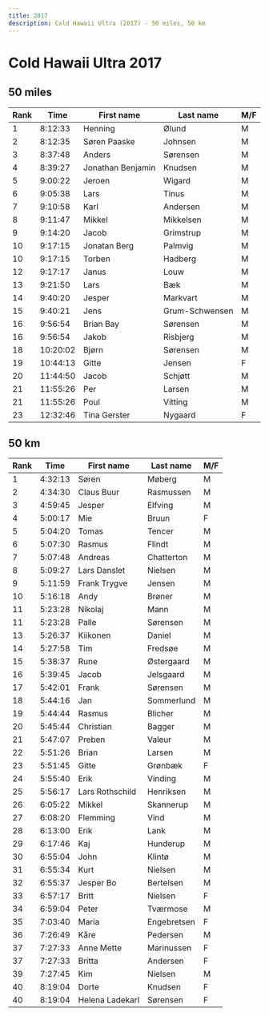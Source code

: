 ```yaml
---
title: 2017
description: Cold Hawaii Ultra (2017) - 50 miles, 50 km
---
```


# Cold Hawaii Ultra 2017

## 50 miles
| Rank | Time     | First name        | Last name      | M/F |
|------|----------|-------------------|----------------|-----|
| 1    | 8:12:33  | Henning           | Ølund          | M   |
| 2    | 8:12:35  | Søren Paaske      | Johnsen        | M   |
| 3    | 8:37:48  | Anders            | Sørensen       | M   |
| 4    | 8:39:27  | Jonathan Benjamin | Knudsen        | M   |
| 5    | 9:00:22  | Jeroen            | Wigard         | M   |
| 6    | 9:05:38  | Lars              | Tinus          | M   |
| 7    | 9:10:58  | Karl              | Andersen       | M   |
| 8    | 9:11:47  | Mikkel            | Mikkelsen      | M   |
| 9    | 9:14:20  | Jacob             | Grimstrup      | M   |
| 10   | 9:17:15  | Jonatan Berg      | Palmvig        | M   |
| 10   | 9:17:15  | Torben            | Hadberg        | M   |
| 12   | 9:17:17  | Janus             | Louw           | M   |
| 13   | 9:21:50  | Lars              | Bæk            | M   |
| 14   | 9:40:20  | Jesper            | Markvart       | M   |
| 15   | 9:40:21  | Jens              | Grum-Schwensen | M   |
| 16   | 9:56:54  | Brian Bay         | Sørensen       | M   |
| 16   | 9:56:54  | Jakob             | Risbjerg       | M   |
| 18   | 10:20:02 | Bjørn             | Sørensen       | M   |
| 19   | 10:44:13 | Gitte             | Jensen         | F   |
| 20   | 11:44:50 | Jacob             | Schjøtt        | M   |
| 21   | 11:55:26 | Per               | Larsen         | M   |
| 21   | 11:55:26 | Poul              | Vitting        | M   |
| 23   | 12:32:46 | Tina Gerster      | Nygaard        | F   |

## 50 km
| Rank | Time    | First name      | Last name   | M/F |
|------|---------|-----------------|-------------|-----|
| 1    | 4:32:13 | Søren           | Møberg      | M   |
| 2    | 4:34:30 | Claus Buur      | Rasmussen   | M   |
| 3    | 4:59:45 | Jesper          | Elfving     | M   |
| 4    | 5:00:17 | Mie             | Bruun       | F   |
| 5    | 5:04:20 | Tomas           | Tencer      | M   |
| 6    | 5:07:30 | Rasmus          | Flindt      | M   |
| 7    | 5:07:48 | Andreas         | Chatterton  | M   |
| 8    | 5:09:27 | Lars Danslet    | Nielsen     | M   |
| 9    | 5:11:59 | Frank Trygve    | Jensen      | M   |
| 10   | 5:16:18 | Andy            | Brøner      | M   |
| 11   | 5:23:28 | Nikolaj         | Mann        | M   |
| 11   | 5:23:28 | Palle           | Sørensen    | M   |
| 13   | 5:26:37 | Kiikonen        | Daniel      | M   |
| 14   | 5:27:58 | Tim             | Fredsøe     | M   |
| 15   | 5:38:37 | Rune            | Østergaard  | M   |
| 16   | 5:39:45 | Jacob           | Jelsgaard   | M   |
| 17   | 5:42:01 | Frank           | Sørensen    | M   |
| 18   | 5:44:16 | Jan             | Sommerlund  | M   |
| 19   | 5:44:44 | Rasmus          | Blicher     | M   |
| 20   | 5:45:44 | Christian       | Bagger      | M   |
| 21   | 5:47:07 | Preben          | Valeur      | M   |
| 22   | 5:51:26 | Brian           | Larsen      | M   |
| 23   | 5:51:45 | Gitte           | Grønbæk     | F   |
| 24   | 5:55:40 | Erik            | Vinding     | M   |
| 25   | 5:56:17 | Lars Rothschild | Henriksen   | M   |
| 26   | 6:05:22 | Mikkel          | Skannerup   | M   |
| 27   | 6:08:20 | Flemming        | Vind        | M   |
| 28   | 6:13:00 | Erik            | Lank        | M   |
| 29   | 6:17:46 | Kaj             | Hunderup    | M   |
| 30   | 6:55:04 | John            | Klintø      | M   |
| 31   | 6:55:34 | Kurt            | Nielsen     | M   |
| 32   | 6:55:37 | Jesper Bo       | Bertelsen   | M   |
| 33   | 6:57:17 | Britt           | Nielsen     | F   |
| 34   | 6:59:04 | Peter           | Tværmose    | M   |
| 35   | 7:03:40 | Maria           | Engebretsen | F   |
| 36   | 7:26:49 | Kåre            | Pedersen    | M   |
| 37   | 7:27:33 | Anne Mette      | Marinussen  | F   |
| 37   | 7:27:33 | Britta          | Andersen    | F   |
| 39   | 7:27:45 | Kim             | Nielsen     | M   |
| 40   | 8:19:04 | Dorte           | Knudsen     | F   |
| 40   | 8:19:04 | Helena Ladekarl | Sørensen    | F   |

